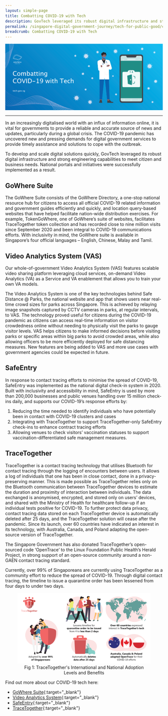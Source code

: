 ```yaml
---
layout: simple-page
title: Combatting COVID-19 with Tech
description: GovTech leveraged its robust digital infrastructure and strong engineering capabilities to develop and scale digital solutions quickly to combat COVID-19.
permalink: /singapore-digital-government-journey/tech-for-public-good/combatting-covid19-with-tech
breadcrumb: Combatting COVID-19 with Tech
---
```


![Combatting COVID-19 with Tech](/images/digital-transformation/Combatting_covid19_with_tech_header_banner.png)

---

In an increasingly digitalised world with an influx of information online, it is vital for governments to provide a reliable and accurate source of news and updates, particularly during a global crisis. The COVID-19 pandemic has uncovered new and pressing demands for digital government services to provide timely assistance and solutions to cope with the outbreak.

To develop and scale digital solutions quickly, GovTech leveraged its robust digital infrastructure and strong engineering capabilities to meet citizen and business needs. National portals and initiatives were successfully implemented as a result. 

## GoWhere Suite

The GoWhere Suite consists of the GoWhere Directory, a one-stop national resource hub for citizens to access all official COVID-19 related information and government guides efficiently and quickly, and location query-based websites that have helped facilitate nation-wide distribution exercises. For example, TokenGoWhere, one of GoWhere’s suite of websites, facilitates TraceTogether token collection and has recorded close to nine million visits since September 2020 and been integral to COVID-19 communications efforts. With inclusivity in mind, the GoWhere suite is available in Singapore’s four official languages – English, Chinese, Malay and Tamil. 

## Video Analytics System (VAS)

Our whole-of-government Video Analytics System (VAS) features scalable video sharing platform leveraging cloud services, on-demand Video Analytics (VA) as a Service and VA enablement that allows you to train your own VA models.

The Video Analytics System is one of the key technologies behind Safe Distance @ Parks, the national website and app that shows users near real-time crowd sizes for parks across Singapore. This is achieved by relaying image snapshots captured by CCTV cameras in parks, at regular intervals, to VAS. The technology proved useful for citizens during the COVID-19 pandemic as citizens can access real-time information on visitor crowdedness online without needing to physically visit the parks to gauge visitor levels. VAS helps citizens to make informed decisions before visiting parks or specific areas within big parks to avoid crowded areas, while also allowing officers to be more efficiently deployed for safe distancing measures. New features are being added to VAS and more use cases with government agencies could be expected in future.

## SafeEntry

In response to contact tracing efforts to minimise the spread of COVID-19, SafeEntry was implemented as the national digital check-in system in 2020. Built with inclusivity and accessibility in mind, SafeEntry is used by more than 200,000 businesses and public venues handling over 15 million check-ins daily, and supports our COVID-19’s response efforts by:
1.	Reducing the time needed to identify individuals who have potentially been in contact with COVID-19 clusters and cases
2.	Integrating with TraceTogether to support TraceTogether-only SafeEntry check-ins to enhance contract tracing efforts
3.	Allowing venues to check visitors’ vaccination statuses to support vaccination-differentiated safe management measures.

## TraceTogether

TraceTogether is a contact tracing technology that utilises Bluetooth for contact tracing through the logging of encounters between users. It allows a log of individuals that one has been in close contact, done in a privacy-preserving manner. This is made possible as TraceTogether relies only on the Bluetooth communication between TraceTogether devices to estimate the duration and proximity of interaction between individuals. The data exchanged is anonymised, encrypted, and stored only on users’ devices, and shared with the Ministry of Health for healthcare follow-up if an individual tests positive for COVID-19. To further protect data privacy, contact tracing data stored on each TraceTogether device is automatically deleted after 25 days, and the TraceTogether solution will cease after the pandemic. Since its launch, over 60 countries have indicated an interest in its technology, with Australia, Canada, and Poland adapting the open-source version of TraceTogether.

The Singapore Government has also donated TraceTogether’s open-sourced code ‘OpenTrace’ to the Linux Foundation Public Health’s Herald Project, in strong support of an open-source community around a non-GAEN contact tracing standard.

Currently, over 99% of Singaporeans are currently using TraceTogether as a community effort to reduce the spread of COVID-19. Through digital contact tracing, the timeline to issue a quarantine order has been lessened from four days to under two days.  

<figure style="text-align: center">
  <img
    src="/images/digital-transformation/Fig 1 TraceTogether's international and national adoption levels and benefits.png" 
    alt="Fig 1: TraceTogether's International and National Adoption Levels and Benefits.png"
  />
  <figcaption>Fig 1: TraceTogether's International and National Adoption Levels and Benefits</figcaption>
</figure>

Find out more about our COVID-19 tech here:
* [GoWhere Suite](https://www.developer.tech.gov.sg/technologies/digital-solutions-to-address-covid-19/gowhere-suite){:target="_blank"}
*	[Video Analytics System](https://www.developer.tech.gov.sg/technologies/analytics/vas.html){:target="_blank"} 
*	[SafeEntry](https://www.developer.tech.gov.sg/technologies/digital-solutions-to-address-covid-19/safeentry.html){:target="_blank"}
*	[TraceTogether](https://www.developer.tech.gov.sg/technologies/digital-solutions-to-address-covid-19/tracetogether.html){:target="_blank"}

